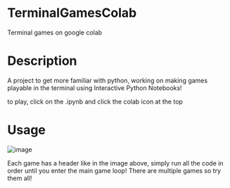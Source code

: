# TerminalGamesColab
Terminal games on google colab

# Description
A project to get more familiar with python, working on making games playable in the terminal using Interactive Python Notebooks!

to play, click on the .ipynb and click the colab icon at the top

# Usage
![image](https://github.com/user-attachments/assets/f3cf90ee-57f2-42b2-822a-2c7ae89f688b)

Each game has a header like in the image above, simply run all the code in order until you enter the main game loop! There are multiple games so try them all!
